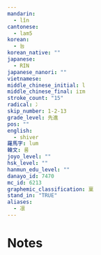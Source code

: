 ```yaml
---
mandarin:
  - lǐn
cantonese:
  - lam5
korean:
  - 늠
korean_native: ""
japanese:
  - RIN
japanese_nanori: ""
vietnamese:
middle_chinese_initial: l
middle_chinese_final: iɪm
stroke_count: "15"
radical: 冫
skip_number: 1-2-13
grade_level: 先進
pos: ""
english:
  - shiver
羅馬字: lum
韓文: 룸
joyo_level: ""
hsk_level: ""
hanmun_edu_level: ""
danayo_id: 7470
mc_id: 6213
graphemic_classification: 稟
stand_in: "TRUE"
aliases:
  - 凛
---
```


# Notes
